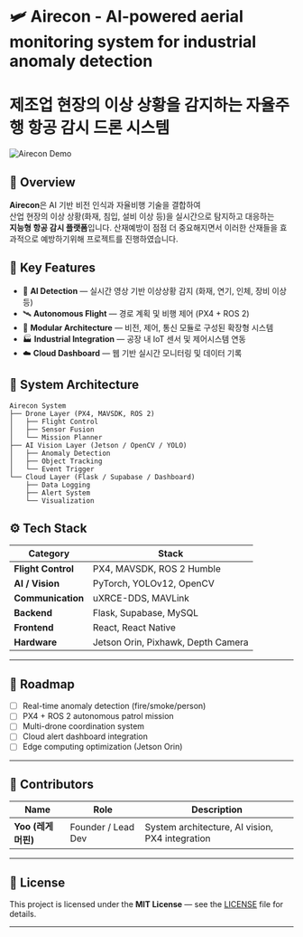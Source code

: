 # 🛩️ Airecon - AI-powered aerial monitoring system for industrial anomaly detection
# 제조업 현장의 이상 상황을 감지하는 자율주행 항공 감시 드론 시스템

![Airecon Demo](1st.gif)

## 📘 Overview

**Airecon**은 AI 기반 비전 인식과 자율비행 기술을 결합하여  
산업 현장의 이상 상황(화재, 침입, 설비 이상 등)을 실시간으로 탐지하고 대응하는  
**지능형 항공 감시 플랫폼**입니다.
산재예방이 점점 더 중요해지면서 이러한 산재들을 효과적으로 예방하기위해 프로젝트를 진행하였습니다.


## 🚀 Key Features

- 🤖 **AI Detection** — 실시간 영상 기반 이상상황 감지 (화재, 연기, 인체, 장비 이상 등)
- 🛰️ **Autonomous Flight** — 경로 계획 및 비행 제어 (PX4 + ROS 2)
- 🧩 **Modular Architecture** — 비전, 제어, 통신 모듈로 구성된 확장형 시스템
- 🏭 **Industrial Integration** — 공장 내 IoT 센서 및 제어시스템 연동
- ☁️ **Cloud Dashboard** — 웹 기반 실시간 모니터링 및 데이터 기록


## 🧱 System Architecture

```text
Airecon System
├── Drone Layer (PX4, MAVSDK, ROS 2)
│   ├── Flight Control
│   ├── Sensor Fusion
│   └── Mission Planner
├── AI Vision Layer (Jetson / OpenCV / YOLO)
│   ├── Anomaly Detection
│   ├── Object Tracking
│   └── Event Trigger
└── Cloud Layer (Flask / Supabase / Dashboard)
    ├── Data Logging
    ├── Alert System
    └── Visualization
```


## ⚙️ Tech Stack

| Category | Stack |
|-----------|-------|
| **Flight Control** | PX4, MAVSDK, ROS 2 Humble |
| **AI / Vision** | PyTorch, YOLOv12, OpenCV |
| **Communication** | uXRCE-DDS, MAVLink |
| **Backend** | Flask, Supabase, MySQL |
| **Frontend** | React, React Native |
| **Hardware** | Jetson Orin, Pixhawk, Depth Camera |

---


## 🧭 Roadmap

- [ ] Real-time anomaly detection (fire/smoke/person)  
- [ ] PX4 + ROS 2 autonomous patrol mission  
- [ ] Multi-drone coordination system  
- [ ] Cloud alert dashboard integration  
- [ ] Edge computing optimization (Jetson Orin)  

---

## 👥 Contributors

| Name | Role | Description |
|------|------|-------------|
| **Yoo (레게머핀)** | Founder / Lead Dev | System architecture, AI vision, PX4 integration |

---

## 📜 License

This project is licensed under the **MIT License** — see the [LICENSE](LICENSE) file for details.

---

